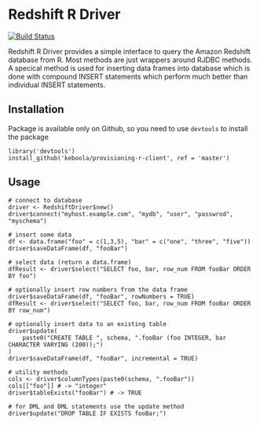 # Redshift R Driver
[![Build Status](https://travis-ci.org/keboola/redshift-r-client.svg?branch=master)](https://travis-ci.org/keboola/redshift-r-client)

Redshift R Driver provides a simple interface to query the Amazon Redshift database from R. 
Most methods are just wrappers around RJDBC methods. A specical method is used for inserting 
data frames into database which is done with compound INSERT statements which perform much better
than individual INSERT statements.

## Installation
Package is available only on Github, so you need to use `devtools` to install the package
```
library('devtools')
install_github('keboola/provisioning-r-client', ref = 'master')
```

## Usage
```
# connect to database
driver <- RedshiftDriver$new()     
driver$connect("myhost.example.com", "mydb", "user", "passwrod", "myschema")
    
# insert some data
df <- data.frame("foo" = c(1,3,5), "bar" = c("one", "three", "five"))
driver$saveDataFrame(df, "fooBar")

# select data (return a data.frame)
dfResult <- driver$select("SELECT foo, bar, row_num FROM fooBar ORDER BY foo")

# optionally insert row numbers from the data frame
driver$saveDataFrame(df, "fooBar", rowNumbers = TRUE)
dfResult <- driver$select("SELECT foo, bar, row_num FROM fooBar ORDER BY row_num")

# optionally insert data to an existing table
driver$update(
    paste0("CREATE TABLE ", schema, ".fooBar (foo INTEGER, bar CHARACTER VARYING (200));")
)
driver$saveDataFrame(df, "fooBar", incremental = TRUE)

# utility methods
cols <- driver$columnTypes(paste0(schema, ".fooBar"))
cols[["foo"]] # -> "integer"            
driver$tableExists("fooBar") # -> TRUE

# for DML and DML statements use the update method
driver$update("DROP TABLE IF EXISTS fooBar;")  
```
